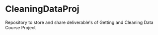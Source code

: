# CleaningDataProj
Repository to store and share deliverable's of Getting and Cleaning Data Course Project
